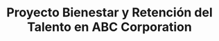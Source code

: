 ---
title: Proyecto Bienestar y Retención del Talento en ABC Corporation
description: "Durante el módulo 3 de Adalab, mis compañeras Andrea Gauger, María Guisado, Adriana Arcidiacono y yo (Isa Mañero) desarrollamos este proyecto en Letal Insight Company a petición de ABC Corporation.El objetivo fue analizar el bienestar laboral y descubrir qué factores influyen en la satisfacción y retención del personal.Para ello, realizamos un análisis de datos completo, incluyendo exploración, limpieza, transformación y visualización, además de diseñar una base de datos en SQL.El proyecto permitió identificar patrones de rotación, factores de insatisfacción y diferencias según edad, salario y puesto.Con estos hallazgos, se proponen acciones y encuestas periódicas para mejorar la experiencia laboral y la fidelización del talento."
image: "@assets/docs/characters/backgrounds/juegos.png"
imageAlt: "Painting of a hooded figure with light beaming out from his chest"
pubDate: 2024-07-15
modDate: 2024-08-03
---